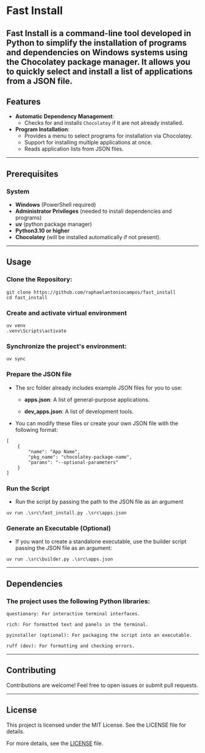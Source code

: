 # Fast Install

**Fast Install** is a command-line tool developed in Python to simplify the installation of programs and dependencies on Windows systems using the **Chocolatey** package manager. It allows you to quickly select and install a list of applications from a JSON file.
---

## Features

- **Automatic Dependency Management**:
  - Checks for and installs `Chocolatey` if it are not already installed.
- **Program Installation**:
  - Provides a menu to select programs for installation via Chocolatey.
  - Support for installing multiple applications at once.
  - Reads application lists from JSON files.

---

## Prerequisites 

### System
- **Windows** (PowerShell required)
- **Administrator Privileges** (needed to install dependencies and programs)
- **uv** (python package manager)
- **Python3.10 or higher**
- **Chocolatey** (will be installed automatically if not present).

---

## Usage

### Clone the Repository:

```
git clone https://github.com/raphaelantoniocampos/fast_install
cd fast_install
```

### Create and activate virtual environment

```
uv venv
.venv\Scripts\activate
```

### Synchronize the project's environment:

```
uv sync
```

### Prepare the JSON file

- The src folder already includes example JSON files for you to use:

    - **apps.json**: A list of general-purpose applications.

    - **dev_apps.json**: A list of development tools.

- You can modify these files or create your own JSON file with the following format:

```
[
    {
        "name": "App Name",
        "pkg_name": "chocolatey-package-name",
        "params": "--optional-parameters"
    }
]
```

### Run the Script

- Run the script by passing the path to the JSON file as an argument

```
uv run .\src\fast_install.py .\src\apps.json
```

### Generate an Executable (Optional)

- If you want to create a standalone executable, use the builder script passing the JSON file as an argument:

```
uv run .\src\builder.py .\src\apps.json
```

---

## Dependencies

### The project uses the following Python libraries:

    questionary: For interactive terminal interfaces.

    rich: For formatted text and panels in the terminal.

    pyinstaller (optional): For packaging the script into an executable.

    ruff (dev): For formatting and checking errors.

---

## Contributing

Contributions are welcome! Feel free to open issues or submit pull requests.

---

## License

This project is licensed under the MIT License. See the LICENSE file for details.

For more details, see the [LICENSE](LICENSE) file.
